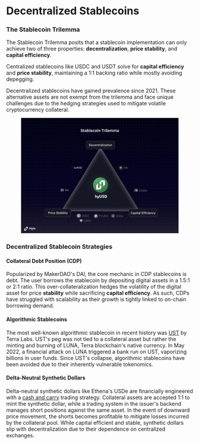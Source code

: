 # Decentralized Stablecoins

### The Stablecoin Trilemma <a href="#the-stablecoin-trilemma" id="the-stablecoin-trilemma"></a>

The Stablecoin Trilemma posits that a stablecoin implementation can only achieve two of three properties: **decentralization**, **price stability**, and **capital efficiency**.

Centralized stablecoins like USDC and USDT solve for **capital efficiency** and **price stability**, maintaining a 1:1 backing ratio while mostly avoiding depegging.

Decentralized stablecoins have gained prevalence since 2021. These alternative assets are not exempt from the trilemma and face unique challenges due to the hedging strategies used to mitigate volatile cryptocurrency collateral.&#x20;

<div data-full-width="false">

<figure><img src="../.gitbook/assets/Stablecoin Trilemma.png" alt="" width="563"><figcaption></figcaption></figure>

</div>

### Decentralized Stablecoin Strategies

#### Collateral Debt Position (CDP)

Popularized by MakerDAO's DAI, the core mechanic in CDP stablecoins is debt. The user borrows the stablecoin by depositing digital assets in a 1.5:1 or 2:1 ratio. This over-collateralization hedges the volatility of the digital asset for price **stability** while sacrificing **capital efficiency**. As such, CDPs have struggled with scalability as their growth is tightly linked to on-chain borrowing demand.

#### Algorithmic Stablecoins

The most well-known algorithmic stablecoin in recent history was [UST](https://www.coindesk.com/learn/the-fall-of-terra-a-timeline-of-the-meteoric-rise-and-crash-of-ust-and-luna/) by Terra Labs. UST's peg was not tied to a collateral asset but rather the minting and burning of LUNA, Terra blockchain's native currency. In May 2022, a financial attack on LUNA triggered a bank run on UST, vaporizing billions in user funds. Since UST's collapse, algorithmic stablecoins have been avoided due to their inherently vulnerable tokenomics.

#### Delta-Neutral Synthetic Dollars

Delta-neutral synthetic dollars like Ethena's USDe are financially engineered with a [cash and carry](https://www.investopedia.com/terms/c/cashandcarry.asp) trading strategy. Collateral assets are accepted 1:1 to mint the synthetic dollar, while a trading system in the issuer's backend manages short positions against the same asset. In the event of downward price movement, the shorts becomes profitable to mitigate losses incurred by the collateral pool. While capital efficient and stable, synthetic dollars slip with decentralization due to their dependence on centralized exchanges.
